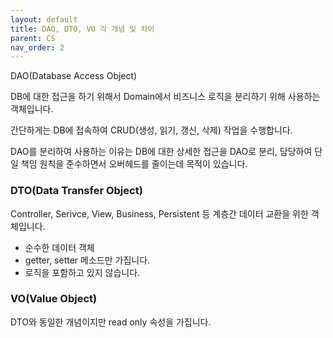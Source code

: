 ```yaml
---
layout: default
title: DAO, DTO, VO 각 개념 및 차이
parent: CS
nav_order: 2
---
```


DAO(Database Access Object)

DB에 대한 접근을 하기 위해서  Domain에서 비즈니스 로직을 분리하기 위해 사용하는 객체입니다.

간단하게는 DB에 접속하여 CRUD(생성, 읽기, 갱신, 삭제) 작업을 수행합니다. 

DAO를 분리하여 사용하는 이유는 DB에 대한 상세한 접근을 DAO로 분리, 담당하여  단일 책임 원칙을 준수하면서 오버헤드를 줄이는데 목적이 있습니다.



### DTO(Data Transfer Object)

Controller, Serivce, View, Business, Persistent 등 계층간 데이터 교환을 위한 객체입니다.

- 순수한 데이터 객체
- getter, setter 메소드만 가집니다.
- 로직을 포함하고 있지 않습니다.



### VO(Value Object)

DTO와 동일한 개념이지만 read only 속성을 가집니다.



